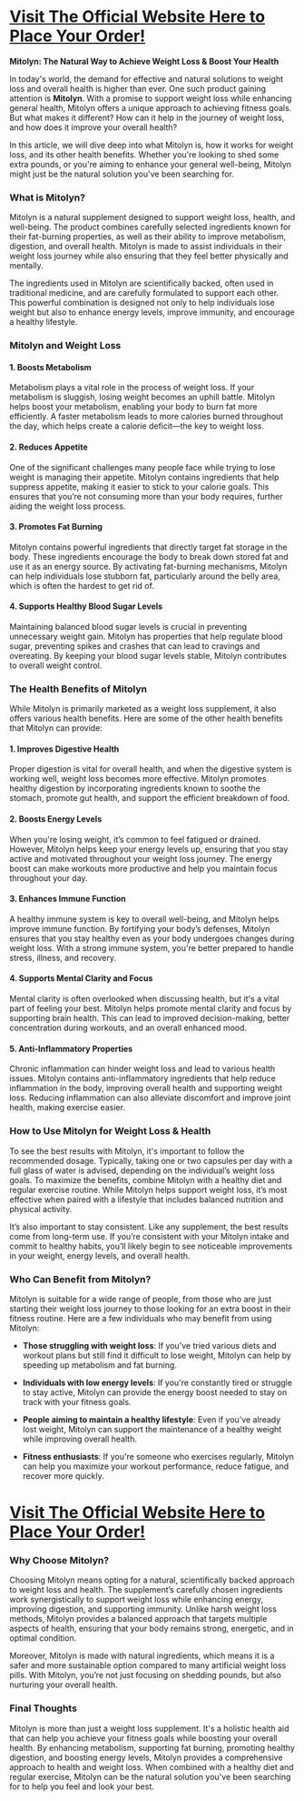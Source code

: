 <h1><a href="https://getdeals24x7.com/order-Mitolyn">Visit The Official Website Here to Place Your Order!</a></h1>
<p><strong>Mitolyn: The Natural Way to Achieve Weight Loss &amp; Boost Your Health</strong></p>
<p>In today's world, the demand for effective and natural solutions to weight loss and overall health is higher than ever. One such product gaining attention is <strong>Mitolyn</strong>. With a promise to support weight loss while enhancing general health, Mitolyn offers a unique approach to achieving fitness goals. But what makes it different? How can it help in the journey of weight loss, and how does it improve your overall health?</p>
<p>In this article, we will dive deep into what Mitolyn is, how it works for weight loss, and its other health benefits. Whether you're looking to shed some extra pounds, or you're aiming to enhance your general well-being, Mitolyn might just be the natural solution you've been searching for.</p>
<h3>What is Mitolyn?</h3>
<p>Mitolyn is a natural supplement designed to support weight loss, health, and well-being. The product combines carefully selected ingredients known for their fat-burning properties, as well as their ability to improve metabolism, digestion, and overall health. Mitolyn is made to assist individuals in their weight loss journey while also ensuring that they feel better physically and mentally.</p>
<p>The ingredients used in Mitolyn are scientifically backed, often used in traditional medicine, and are carefully formulated to support each other. This powerful combination is designed not only to help individuals lose weight but also to enhance energy levels, improve immunity, and encourage a healthy lifestyle.</p>
<h3>Mitolyn and Weight Loss</h3>
<h4>1. <strong>Boosts Metabolism</strong></h4>
<p>Metabolism plays a vital role in the process of weight loss. If your metabolism is sluggish, losing weight becomes an uphill battle. Mitolyn helps boost your metabolism, enabling your body to burn fat more efficiently. A faster metabolism leads to more calories burned throughout the day, which helps create a calorie deficit&mdash;the key to weight loss.</p>
<h4>2. <strong>Reduces Appetite</strong></h4>
<p>One of the significant challenges many people face while trying to lose weight is managing their appetite. Mitolyn contains ingredients that help suppress appetite, making it easier to stick to your calorie goals. This ensures that you&rsquo;re not consuming more than your body requires, further aiding the weight loss process.</p>
<h4>3. <strong>Promotes Fat Burning</strong></h4>
<p>Mitolyn contains powerful ingredients that directly target fat storage in the body. These ingredients encourage the body to break down stored fat and use it as an energy source. By activating fat-burning mechanisms, Mitolyn can help individuals lose stubborn fat, particularly around the belly area, which is often the hardest to get rid of.</p>
<h4>4. <strong>Supports Healthy Blood Sugar Levels</strong></h4>
<p>Maintaining balanced blood sugar levels is crucial in preventing unnecessary weight gain. Mitolyn has properties that help regulate blood sugar, preventing spikes and crashes that can lead to cravings and overeating. By keeping your blood sugar levels stable, Mitolyn contributes to overall weight control.</p>
<h3>The Health Benefits of Mitolyn</h3>
<p>While Mitolyn is primarily marketed as a weight loss supplement, it also offers various health benefits. Here are some of the other health benefits that Mitolyn can provide:</p>
<h4>1. <strong>Improves Digestive Health</strong></h4>
<p>Proper digestion is vital for overall health, and when the digestive system is working well, weight loss becomes more effective. Mitolyn promotes healthy digestion by incorporating ingredients known to soothe the stomach, promote gut health, and support the efficient breakdown of food.</p>
<h4>2. <strong>Boosts Energy Levels</strong></h4>
<p>When you're losing weight, it&rsquo;s common to feel fatigued or drained. However, Mitolyn helps keep your energy levels up, ensuring that you stay active and motivated throughout your weight loss journey. The energy boost can make workouts more productive and help you maintain focus throughout your day.</p>
<h4>3. <strong>Enhances Immune Function</strong></h4>
<p>A healthy immune system is key to overall well-being, and Mitolyn helps improve immune function. By fortifying your body&rsquo;s defenses, Mitolyn ensures that you stay healthy even as your body undergoes changes during weight loss. With a strong immune system, you're better prepared to handle stress, illness, and recovery.</p>
<h4>4. <strong>Supports Mental Clarity and Focus</strong></h4>
<p>Mental clarity is often overlooked when discussing health, but it's a vital part of feeling your best. Mitolyn helps promote mental clarity and focus by supporting brain health. This can lead to improved decision-making, better concentration during workouts, and an overall enhanced mood.</p>
<h4>5. <strong>Anti-Inflammatory Properties</strong></h4>
<p>Chronic inflammation can hinder weight loss and lead to various health issues. Mitolyn contains anti-inflammatory ingredients that help reduce inflammation in the body, improving overall health and supporting weight loss. Reducing inflammation can also alleviate discomfort and improve joint health, making exercise easier.</p>
<h3>How to Use Mitolyn for Weight Loss &amp; Health</h3>
<p>To see the best results with Mitolyn, it's important to follow the recommended dosage. Typically, taking one or two capsules per day with a full glass of water is advised, depending on the individual&rsquo;s weight loss goals. To maximize the benefits, combine Mitolyn with a healthy diet and regular exercise routine. While Mitolyn helps support weight loss, it&rsquo;s most effective when paired with a lifestyle that includes balanced nutrition and physical activity.</p>
<p>It&rsquo;s also important to stay consistent. Like any supplement, the best results come from long-term use. If you&rsquo;re consistent with your Mitolyn intake and commit to healthy habits, you&rsquo;ll likely begin to see noticeable improvements in your weight, energy levels, and overall health.</p>
<h3>Who Can Benefit from Mitolyn?</h3>
<p>Mitolyn is suitable for a wide range of people, from those who are just starting their weight loss journey to those looking for an extra boost in their fitness routine. Here are a few individuals who may benefit from using Mitolyn:</p>
<ul>
<li>
<p><strong>Those struggling with weight loss</strong>: If you&rsquo;ve tried various diets and workout plans but still find it difficult to lose weight, Mitolyn can help by speeding up metabolism and fat burning.</p>
</li>
<li>
<p><strong>Individuals with low energy levels</strong>: If you're constantly tired or struggle to stay active, Mitolyn can provide the energy boost needed to stay on track with your fitness goals.</p>
</li>
<li>
<p><strong>People aiming to maintain a healthy lifestyle</strong>: Even if you&rsquo;ve already lost weight, Mitolyn can support the maintenance of a healthy weight while improving overall health.</p>
</li>
<li>
<p><strong>Fitness enthusiasts</strong>: If you're someone who exercises regularly, Mitolyn can help you maximize your workout performance, reduce fatigue, and recover more quickly.</p>
</li>
</ul>
<h1><a href="https://getdeals24x7.com/order-Mitolyn">Visit The Official Website Here to Place Your Order!</a></h1>
<h3>Why Choose Mitolyn?</h3>
<p>Choosing Mitolyn means opting for a natural, scientifically backed approach to weight loss and health. The supplement&rsquo;s carefully chosen ingredients work synergistically to support weight loss while enhancing energy, improving digestion, and supporting immunity. Unlike harsh weight loss methods, Mitolyn provides a balanced approach that targets multiple aspects of health, ensuring that your body remains strong, energetic, and in optimal condition.</p>
<p>Moreover, Mitolyn is made with natural ingredients, which means it is a safer and more sustainable option compared to many artificial weight loss pills. With Mitolyn, you&rsquo;re not just focusing on shedding pounds, but also nurturing your overall health.</p>
<h3>Final Thoughts</h3>
<p>Mitolyn is more than just a weight loss supplement. It's a holistic health aid that can help you achieve your fitness goals while boosting your overall health. By enhancing metabolism, supporting fat burning, promoting healthy digestion, and boosting energy levels, Mitolyn provides a comprehensive approach to health and weight loss. When combined with a healthy diet and regular exercise, Mitolyn can be the natural solution you've been searching for to help you feel and look your best.</p>
<p>&nbsp;</p>
